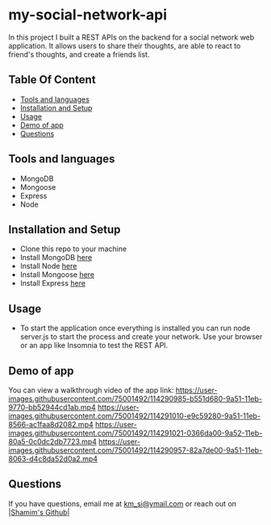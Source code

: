 # my-social-network-api
In this project I built a REST APIs on the backend for a social network web application. It allows users to share their thoughts, are able to react to friend's thoughts, and create a friends list.

## Table Of Content
* [Tools and languages](#tools-and-languages)
* [Installation and Setup](#installation-and-setup)
* [Usage](#usage)
* [Demo of app](#demo-of-app)
* [Questions](#questions)


## Tools and languages
* MongoDB 
* Mongoose
* Express
* Node

## Installation and Setup
 * Clone this repo to your machine
 * Install MongoDB [here](https://docs.mongodb.com/manual/installation)
 * Install Node [here](https://nodejs.org/en/download/) 
 * Install Mongoose [here](https://mongoosejs.com/docs/)
 * Install Express [here](https://expressjs.com/en/starter/installing.html)
 
 ## Usage
 * To start the application once everything is installed you can run node server.js to start the process and create your network.
   Use your browser or an app like Insomnia to test the REST API.
  
 ## Demo of app
 You can view a walkthrough video of the app link:
https://user-images.githubusercontent.com/75001492/114290985-b551d680-9a51-11eb-9770-bb52944cd1ab.mp4
https://user-images.githubusercontent.com/75001492/114291010-e9c59280-9a51-11eb-8566-ac1faa8d2082.mp4
https://user-images.githubusercontent.com/75001492/114291021-0366da00-9a52-11eb-80a5-0c0dc2db7723.mp4
https://user-images.githubusercontent.com/75001492/114290957-82a7de00-9a51-11eb-8063-d4c8da52d0a2.mp4

## Questions
If you have questions, email me at km_si@ymail.com or reach out on |<a href="https://github.com/shamimimtiaz" target="_blank">Shamim's Github</a>|